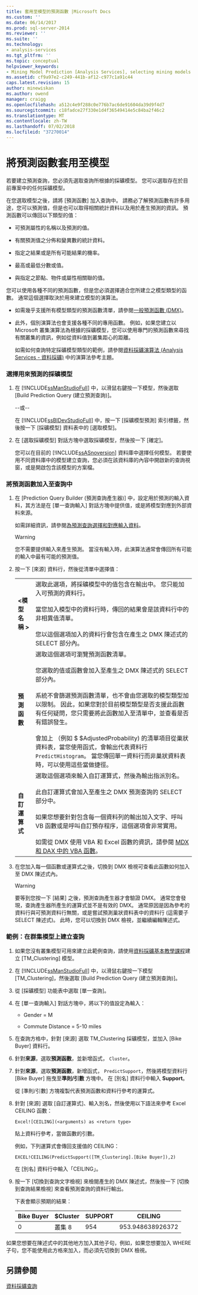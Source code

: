 ```yaml
---
title: 套用至模型的預測函數 |Microsoft Docs
ms.custom: ''
ms.date: 06/14/2017
ms.prod: sql-server-2014
ms.reviewer: ''
ms.suite: ''
ms.technology:
- analysis-services
ms.tgt_pltfrm: ''
ms.topic: conceptual
helpviewer_keywords:
- Mining Model Prediction [Analysis Services], selecting mining models
ms.assetid: cf9a97e2-c249-441b-af12-c977c1a91c44
caps.latest.revision: 15
author: minewiskan
ms.author: owend
manager: craigg
ms.openlocfilehash: a512c4e9f288c0e776b7ac6de91604da39d9f4d7
ms.sourcegitcommit: c18fadce27f330e1d4f36549414e5c84ba2f46c2
ms.translationtype: MT
ms.contentlocale: zh-TW
ms.lasthandoff: 07/02/2018
ms.locfileid: "37270014"
---
```

# <a name="apply-prediction-functions-to-a-model"></a>將預測函數套用至模型
  若要建立預測查詢，您必須先選取查詢所根據的採礦模型。 您可以選取存在於目前專案中的任何採礦模型。  
  
 在您選取模型之後，請將 [預測函數] 加入查詢中。 請務必了解預測函數有許多用途，您可以預測值，但是也可以取得相關統計資料以及用於產生預測的資訊。 預測函數可以傳回以下類型的值：  
  
-   可預測屬性的名稱以及預測的值。  
  
-   有關預測值之分佈和變異數的統計資料。  
  
-   指定之結果或是所有可能結果的機率。  
  
-   最高或最低分數或值。  
  
-   與指定之節點、物件或屬性相關聯的值。  
  
 您可以使用各種不同的預測函數，但是您必須選擇適合您所建立之模型類型的函數。 通常這個選擇取決於用來建立模型的演算法。  
  
-   如需幾乎支援所有模型類型的預測函數清單，請參閱[一般預測函數 &#40;DMX)](/sql/dmx/general-prediction-functions-dmx)。  
  
-   此外，個別演算法也會支援各種不同的專用函數。 例如，如果您建立以 Microsoft 叢集演算法為根據的採礦模型，您可以使用專門的預測函數來尋找有關叢集的資訊，例如從資料值到叢集距心的距離。  
  
     如需如何查詢特定採礦模型類型的範例，請參閱[資料採礦演算法 &#40;Analysis Services - 資料採礦&#41;](data-mining-algorithms-analysis-services-data-mining.md) 中的演算法參考主題。  
  
### <a name="choose-a-mining-model-to-use-for-prediction"></a>選擇用來預測的採礦模型  
  
1.  在 [!INCLUDE[ssManStudioFull](../../includes/ssmanstudiofull-md.md)] 中，以滑鼠右鍵按一下模型，然後選取 [Build Prediction Query (建立預測查詢)]。  
  
     --或--  
  
     在 [!INCLUDE[ssBIDevStudioFull](../../includes/ssbidevstudiofull-md.md)] 中，按一下 [採礦模型預測] 索引標籤，然後按一下 [採礦模型] 資料表中的 [選取模型]。  
  
2.  在 [選取採礦模型] 對話方塊中選取採礦模型，然後按一下 [確定]。  
  
     您可以在目前的 [!INCLUDE[ssASnoversion](../../includes/ssasnoversion-md.md)] 資料庫中選擇任何模型。 若要使用不同資料庫中的模型建立查詢，您必須在該資料庫的內容中開啟新的查詢視窗，或是開啟包含該模型的方案檔。  
  
### <a name="add-prediction-functions-to-a-query"></a>將預測函數加入至查詢中  
  
1.  在 [Prediction Query Builder (預測查詢產生器)] 中，設定用於預測的輸入資料，其方法是在 [單一查詢輸入] 對話方塊中提供值，或是將模型對應到外部資料來源。  
  
     如需詳細資訊，請參閱[為預測查詢選擇和對應輸入資料](choose-and-map-input-data-for-a-prediction-query.md)。  
  
    > [!WARNING]  
    >  您不需要提供輸入來產生預測。 當沒有輸入時，此演算法通常會傳回所有可能的輸入中最有可能的預測值。  
  
2.  按一下 [來源] 資料行，然後從清單中選擇值：  
  
    |||  
    |-|-|  
    |**\<模型名稱 >**|選取此選項，將採礦模型中的值包含在輸出中。 您只能加入可預測的資料行。<br /><br /> 當您加入模型中的資料行時，傳回的結果會是該資料行中的非相異值清單。<br /><br /> 您以這個選項加入的資料行會包含在產生之 DMX 陳述式的 SELECT 部分內。|  
    |**預測函數**|選取這個選項可瀏覽預測函數清單。<br /><br /> 您選取的值或函數會加入至產生之 DMX 陳述式的 SELECT 部分內。<br /><br /> 系統不會篩選預測函數清單，也不會由您選取的模型類型加以限制。 因此，如果您對於目前模型類型是否支援此函數有任何疑問，您只需要將此函數加入至清單中，並查看是否有錯誤發生。<br /><br /> 會加上 （例如 $ $AdjustedProbability) 的清單項目從巢狀資料表，當您使用函式，會輸出代表資料行`PredictHistogram`。 當您傳回單一資料行而非巢狀資料表時，可以使用這些當做捷徑。|  
    |**自訂運算式**|選取這個選項來輸入自訂運算式，然後為輸出指派別名。<br /><br /> 此自訂運算式會加入至產生之 DMX 預測查詢的 SELECT 部分中。<br /><br /> 如果您想要針對包含每一個資料列的輸出加入文字、呼叫 VB 函數或是呼叫自訂預存程序，這個選項會非常實用。<br /><br /> 如需從 DMX 使用 VBA 和 Excel 函數的資訊，請參閱 [MDX 和 DAX 中的 VBA 函數](/sql/mdx/vba-functions-in-mdx-and-dax)。|  
  
3.  在您加入每一個函數或運算式之後，切換到 DMX 檢視可查看此函數如何加入至 DMX 陳述式內。  
  
    > [!WARNING]  
    >  要等到您按一下 [結果] 之後，預測查詢產生器才會驗證 DMX。 通常您會發現，查詢產生器所產生的運算式並不是有效的 DMX。 通常原因是因為參考的資料行與可預測資料行無關，或是嘗試預測巢狀資料表中的資料行 (這需要子 SELECT 陳述式)。 此時，您可以切換到 DMX 檢視，並繼續編輯陳述式。  
  
### <a name="example-create-a-query-on-a-clustering-model"></a>範例：在群集模型上建立查詢  
  
1.  如果您沒有叢集模型可用來建立此範例查詢，請使用[資料採礦基本教學課程](../../tutorials/basic-data-mining-tutorial.md)建立 [TM_Clustering] 模型。  
  
2.  在 [!INCLUDE[ssManStudioFull](../../includes/ssmanstudiofull-md.md)] 中，以滑鼠右鍵按一下模型 [TM_Clustering]，然後選取 [Build Prediction Query (建立預測查詢)]。  
  
3.  從 [採礦模型] 功能表中選取 [單一查詢]。  
  
4.  在 [單一查詢輸入] 對話方塊中，將以下的值設定為輸入：  
  
    -   Gender = M  
  
    -   Commute Distance = 5-10 miles  
  
5.  在查詢方格中，針對 [來源] 選取 TM_Clustering 採礦模型，並加入 [Bike Buyer] 資料行。  
  
6.  針對**來源**，選取**預測函數**，並新增函式， `Cluster`。  
  
7.  針對**來源**，選取**預測函數**，新增函式， `PredictSupport`，然後將模型資料行 [Bike Buyer] 拖曳至**準則/引數** 方塊中。 在 [別名] 資料行中輸入 **Support**。  
  
     從 [準則/引數] 方塊複製代表預測函數和資料行參考的運算式。  
  
8.  針對 [來源] 選取 [自訂運算式]、輸入別名，然後使用以下語法來參考 Excel CEILING 函數：  
  
    ```  
    Excel![CEILING](<arguments) as <return type>  
    ```  
  
     貼上資料行參考，當做函數的引數。  
  
     例如，下列運算式會傳回支援值的 CEILING：  
  
    ```  
    EXCEL!CEILING(PredictSupport([TM_Clustering].[Bike Buyer]),2)  
    ```  
  
     在 [別名] 資料行中輸入「CEILING」。  
  
9. 按一下 [切換到查詢文字檢視] 來檢閱產生的 DMX 陳述式，然後按一下 [切換到查詢結果檢視] 來查看預測查詢的資料行輸出。  
  
     下表會顯示預期的結果：  
  
    |Bike Buyer|$Cluster|SUPPORT|CEILING|  
    |----------------|--------------|-------------|-------------|  
    |0|叢集 8|954|953.948638926372|  
  
 如果您想要在陳述式中的其他地方加入其他子句，例如，如果您想要加入 WHERE 子句，您不能使用此方格來加入，而必須先切換到 DMX 檢視。  
  
## <a name="see-also"></a>另請參閱  
 [資料採礦查詢](data-mining-queries.md)  
  
  

